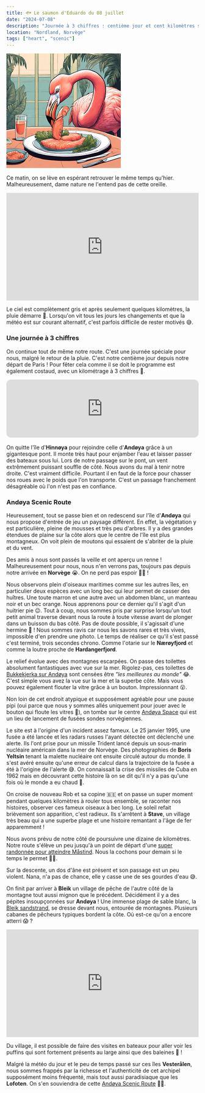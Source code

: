 ```yaml
---
title: 🐟 Le saumon d'Eduardo du 08 juillet
date: "2024-07-08"
description: "Journée à 3 chiffres : centième jour et cent kilomètres sur les surprenantes îles d'Hinnøya et d'Andøya !"
location: "Nordland, Norvège"
tags: ["heart", "scenic"]
---
```


![Saumon d'Eduardo](../saumon_eduardo.png)

Ce matin, on se lève en espérant retrouver le même temps qu'hier. Malheureusement, dame nature ne l'entend pas de cette oreille.

<div style="width: 100%; height: 0; position: relative; padding-bottom: 56%;"><iframe src="https://giphy.com/embed/YOkrK8agZLEk2cXeLi" style="top: 0; left: 0; width: 100%; height: 100%; position: absolute; border: 0;" allowfullscreen scrolling="no" allow="encrypted-media;" class="giphy-embed"></iframe></div> 

Le ciel est complètement gris et après seulement quelques kilomètres, la pluie démarre 🙁. Lorsqu'on vit tous les jours les changements et que la météo est sur courant alternatif, c'est parfois  difficile de rester motivés 😅.

### Une journée à 3 chiffres
On continue tout de même notre route. C'est une journée spéciale pour nous, malgré le retour de la pluie. C'est notre centième jour depuis notre départ de Paris ! Pour fêter cela comme il se doit le programme est également costaud, avec un kilométrage à 3 chiffres 🥳.

<iframe style="border-radius:12px" src="https://open.spotify.com/embed/track/7N3PAbqfTjSEU1edb2tY8j?utm_source=generator" width="100%" height="152" frameBorder="0" allow="autoplay; clipboard-write; encrypted-media; picture-in-picture" loading="lazy"></iframe>

On quitte l'île d'**Hinnøya** pour rejoindre celle d'**Andøya** grâce à un gigantesque pont. Il monte très haut pour enjamber l'eau et laisser passer des bateaux sous lui. Lors de notre passage sur le pont, un vent extrêmement puissant souffle de côté. Nous avons du mal à tenir notre droite. C'est vraiment difficile. Pourtant il en faut de la force pour chasser nos roues avec le poids que l'on transporte. C'est un passage franchement désagréable où l'on n'est pas en confiance.

### Andøya Scenic Route

Heureusement, tout se passe bien et on redescend sur l'île d'**Andøya** qui nous propose d'entrée de jeu un paysage différent. En effet, la végétation y est particulière, pleine de mousses et très peu d'arbres. Il y a des grandes étendues de plaine sur la côte alors que le centre de l'île est plus montagneux. On voit plein de moutons qui essaient de s'abriter de la pluie et du vent.

Des amis à nous sont passés la veille et ont aperçu un renne ! Malheureusement pour nous, nous n'en verrons pas, toujours pas depuis notre arrivée en **Norvège** 😭. On ne perd pas espoir 💪🏼 !

Nous observons plein d'oiseaux maritimes comme sur les autres îles, en particulier deux espèces avec un long bec qui leur permet de casser des huîtres. Une toute marron et une autre avec un abdomen blanc, un manteau noir et un bec orange. Nous apprenons pour ce dernier qu'il s'agit d'un huitrier pie 😉. Tout à coup, nous sommes pris par surprise lorsqu'un tout petit animal traverse devant nous la route à toute vitesse avant de plonger dans un buisson du bas côté. Pas de doute possible, il s'agissait d'une hermine 🤩 ! Nous sommes ravis car nous les savons rares et très vives, impossible d'en prendre une photo. Le temps de réaliser ce qu'il s'est passé c'est terminé, trois secondes chrono. Comme l'otarie sur le **Nærøyfjord** et comme la loutre proche de **Hardangerfjord**.

Le relief évolue avec des montagnes escarpées. On passe des toilettes absolument fantastiques avec vue sur la mer. Rigolez-pas, ces toilettes de [Bukkekjerka sur Andøya](https://www.visitnorway.com/plan-your-trip/travel-tips-a-z/norwegian-scenic-routes/worlds-best-toilets/) sont censées être *"les meilleures au monde"* 😂. C'est simple vous avez la vue sur la mer et la superbe côte. Mais vous pouvez également flouter la vitre grâce à un bouton. Impressionnant 😮.

Non loin de cet endroit atypique et supposément agréable pour une pause pipi (oui parce que nous y sommes allés uniquement pour jouer avec le bouton qui floute les vitres 😬), on tombe sur le centre [Andøya Space](https://www.visitnorway.com/things-to-do/art-culture/travel-to-space-at-andoya/) qui est un lieu de lancement de fusées sondes norvégiennes.

Le site est à l'origine d'un incident assez fameux. Le 25 janvier 1995, une fusée a été lancée et les radars russes l'ayant détectée ont déclenché une alerte. Ils l'ont prise pour un missile Trident lancé depuis un sous-marin nucléaire américain dans la mer de Norvège. Des photographies de **Boris Yeltsin** tenant la malette nucléaire ont ensuite circulé autour du monde. Il s'est avéré ensuite qu'une erreur de calcul dans la trajectoire de la fusée a été à l'origine de l'alerte 😅. On connaissait la crise des missiles de Cuba en 1962 mais en découvrant cette histoire là on se dit qu'il n'y a pas qu'une fois où le monde a eu chaud 🥵.

On croise de nouveau Rob et sa copine 🇧🇪 et on passe un super moment pendant quelques kilomètres à rouler tous ensemble, se raconter nos histoires, observer ces fameux oiseaux à bec long. Le soleil refait brièvement son apparition, c'est radieux. Ils s'arrêtent à **Stave**, un village très beau qui a une superbe plage et une histoire remantant a l'âge de fer apparemment !

Nous avons prévu de notre côté de poursuivre une dizaine de kilomètres. Notre route s'élève un peu jusqu'à un point de départ d'une [super randonnée pour atteindre Måstind](https://www.visitnorway.com/listings/m%C3%A5tind-(408-masl)-in-vester%C3%A5len/228686/). Nous la cochons pour demain si le temps le permet 🤞🏼.

Sur la descente, un dos d'âne est présent et son passage est un peu violent. Nana, n'a pas de chance, elle y casse une de ses gourdes d'eau 😅.

On finit par arriver à **Bleik** un village de pêche de l'autre côté de la montagne tout aussi mignon que le précédent. Décidément il y a des pépites insoupçonnées sur **Andøya** ! Une immense plage de sable blanc, la [Bleik sandstrand](https://www.outdooractive.com/mobile/en/poi/vesteralen/bleik-beach/56039260/), se dresse devant nous, entourée de montagnes. Plusieurs cabanes de pêcheurs typiques bordent la côte. Où est-ce qu'on a encore atterri 😱 ?

<div style="width: 100%; height: 0; position: relative; padding-bottom: 56%;"><iframe src="https://giphy.com/embed/VWZUOQ2jPGviE" style="top: 0; left: 0; width: 100%; height: 100%; position: absolute; border: 0;" allowfullscreen scrolling="no" allow="encrypted-media;" class="giphy-embed"></iframe></div> 

Du village, il est possible de faire des visites en bateaux pour aller voir les puffins qui sont fortement présents au large ainsi que des baleines 🐋 !

Malgré la météo du jour et le peu de temps passé sur ces îles **Vesterålen**, nous sommes frappés par la richesse et l'authenticité de cet archipel supposément moins fréquenté, mais tout aussi paradisiaque que les **Lofoten**. On s'en souviendra de cette 
[Andøya Scenic Route](https://www.visitnorway.com/places-to-go/northern-norway/vesteralen/andoya-scenic-route/) 👍🏼.

